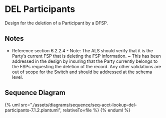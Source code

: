 # DEL Participants

Design for the deletion of a Participant by a DFSP.

## Notes
- Reference section 6.2.2.4 - Note: The ALS should verify that it is the Party’s current FSP that is deleting the FSP information. ~ This has been addressed in the design by insuring that the Party currently belongs to the FSPs requesting the deletion of the record. Any other validations are out of scope for the Switch and should be addressed at the schema level.

## Sequence Diagram

{% uml src="./assets/diagrams/sequence/seq-acct-lookup-del-participants-7.1.2.plantuml", relativeTo=file %}
{% enduml %}
